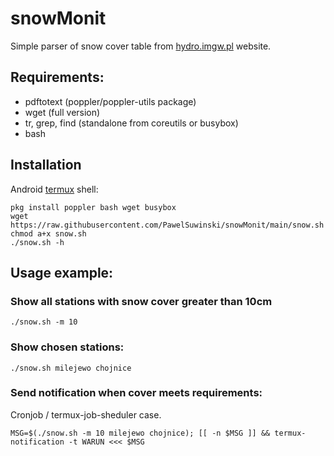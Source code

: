 # snowMonit
Simple parser of snow cover table from [hydro.imgw.pl](https://hydro.imgw.pl) website.


## Requirements:
 
 - pdftotext (poppler/poppler-utils  package)
 - wget (full version)
 - tr, grep, find (standalone from coreutils or busybox)
 - bash


## Installation 

Android [termux](https://termux.com) shell:

```
pkg install poppler bash wget busybox
wget https://raw.githubusercontent.com/PawelSuwinski/snowMonit/main/snow.sh
chmod a+x snow.sh
./snow.sh -h
```

## Usage example:

### Show all stations with snow cover greater than 10cm

`./snow.sh -m 10`

### Show chosen stations: 

`./snow.sh milejewo chojnice`

### Send notification when cover meets requirements:

Cronjob / termux-job-sheduler case.

```
MSG=$(./snow.sh -m 10 milejewo chojnice); [[ -n $MSG ]] && termux-notification -t WARUN <<< $MSG
```
